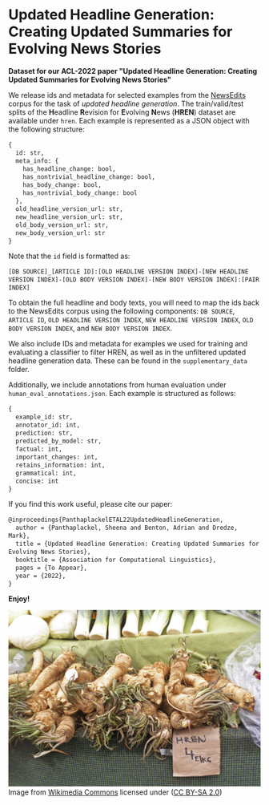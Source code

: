 # Updated Headline Generation: Creating Updated Summaries for Evolving News Stories

**Dataset for our ACL-2022 paper "Updated Headline Generation: Creating Updated Summaries for Evolving News Stories"**

We release ids and metadata for selected examples from the [NewsEdits](https://arxiv.org/abs/2104.09647) corpus for the task of *updated headline generation*. The train/valid/test splits of the <b>H</b>eadline <b>R</b>evision for <b>E</b>volving <b>N</b>ews (**HREN**) dataset are available under `hren`. Each example is represented as a JSON object with the following structure:

```
{
  id: str,
  meta_info: {
    has_headline_change: bool,
    has_nontrivial_headline_change: bool,
    has_body_change: bool,
    has_nontrivial_body_change: bool
  },
  old_headline_version_url: str,
  new_headline_version_url: str,
  old_body_version_url: str,
  new_body_version_url: str
}
```

Note that the `id` field is formatted as:

```
[DB SOURCE]_[ARTICLE ID]:[OLD HEADLINE VERSION INDEX]-[NEW HEADLINE VERSION INDEX]-[OLD BODY VERSION INDEX]-[NEW BODY VERSION INDEX]:[PAIR INDEX]
```

To obtain the full headline and body texts, you will need to map the ids back to the NewsEdits corpus using the following components: `DB SOURCE`, `ARTICLE ID`, `OLD HEADLINE VERSION INDEX`, `NEW HEADLINE VERSION INDEX`, `OLD BODY VERSION INDEX`, and `NEW BODY VERSION INDEX`.

We also include IDs and metadata for examples we used for training and evaluating a classifier to filter HREN, as well as in the unfiltered updated headline generation data. These can be found in the `supplementary_data` folder.

Additionally, we include annotations from human evaluation under `human_eval_annotations.json`. Each example is structured as follows:

```
{
  example_id: str,
  annotator_id: int,
  prediction: str,
  predicted_by_model: str,
  factual: int,
  important_changes: int,
  retains_information: int,
  grammatical: int,
  concise: int
}
```


If you find this work useful, please cite our paper:

```
@inproceedings{PanthaplackelETAL22UpdatedHeadlineGeneration,
  author = {Panthaplackel, Sheena and Benton, Adrian and Dredze, Mark},
  title = {Updated Headline Generation: Creating Updated Summaries for Evolving News Stories},
  booktitle = {Association for Computational Linguistics},
  pages = {To Appear},
  year = {2022},
}
```

__Enjoy!__

![](hren.jpg)
Image from [Wikimedia Commons](https://commons.wikimedia.org/wiki/File:Hren_(Horseradish)_(25443687854).jpg) licensed under ([CC BY-SA 2.0](https://creativecommons.org/licenses/by-sa/2.0/deed.en))
